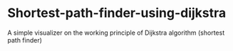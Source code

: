 # Shortest-path-finder-using-dijkstra
A simple visualizer on the working principle of Dijkstra algorithm (shortest path finder)
